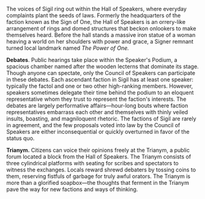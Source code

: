 The voices of Sigil ring out within the Hall of Speakers, where everyday complaints plant the seeds of laws. Formerly the headquarters of the faction known as the Sign of One, the Hall of Speakers is an orrery-like arrangement of rings and domed structures that beckon onlookers to make themselves heard. Before the hall stands a massive iron statue of a woman heaving a world on her shoulders with power and grace, a Signer remnant turned local landmark named *The Power of One.*

**Debates**. Public hearings take place within the Speaker's Podium, a spacious chamber named after the wooden lecterns that dominate its stage. Though anyone can spectate, only the Council of Speakers can participate in these debates. Each ascendant faction in Sigil has at least one speaker: typically the factol and one or two other high-ranking members. However, speakers sometimes delegate their time behind the podium to an eloquent representative whom they trust to represent the faction's interests. The debates are largely performative affairs—hour-long bouts where faction representatives embarrass each other and themselves with thinly veiled insults, boasting, and magniloquent rhetoric. The factions of Sigil are rarely in agreement, and the few proposals voted into law by the Council of Speakers are either inconsequential or quickly overturned in favor of the status quo.

**Trianym.** Citizens can voice their opinions freely at the Trianym, a public forum located a block from the Hall of Speakers. The Trianym consists of three cylindrical platforms with seating for scribes and spectators to witness the exchanges. Locals reward shrewd debaters by tossing coins to them, reserving fistfuls of garbage for truly awful orators. The Trianym is more than a glorified soapbox—the thoughts that ferment in the Trianym pave the way for new factions and ways of thinking.